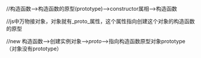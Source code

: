 //构造函数-->构造函数的原型(prototype)-->constructor属相-->构造函数

//js中万物接对象，对象就有_proto_属性，这个属性指向创建这个对象的构造函数的原型

//new 构造函数-->创建实例对象-->_proto_-->指向构造函数原型对象prototype（对象没有prototype）